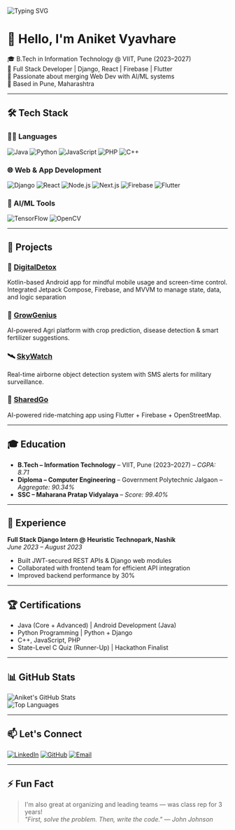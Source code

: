 <!-- Typing SVG animation from DenverCoder1/readme-typing-svg -->
![Typing SVG](https://readme-typing-svg.demolab.com?font=Fira+Code&duration=3000&pause=1000&center=true&width=500&lines=Hi%2C+I'm+Aniket+Vyavhare!;Full+Stack+Developer+%7C+AI+ML+Explorer;Building+Web+%26+Mobile+Solutions;Open+Source+Contributor+%F0%9F%93%9C)

# 👋 Hello, I'm Aniket Vyavhare

🎓 B.Tech in Information Technology @ VIIT, Pune (2023–2027)  
💼 Full Stack Developer | Django, React | Firebase | Flutter  
🧠 Passionate about merging Web Dev with AI/ML systems  
📍 Based in Pune, Maharashtra

---

## 🛠️ Tech Stack

### 👨‍💻 Languages
![Java](https://img.shields.io/badge/Java-ED8B00?style=flat-square&logo=java&logoColor=white)
![Python](https://img.shields.io/badge/Python-3776AB?style=flat-square&logo=python&logoColor=white)
![JavaScript](https://img.shields.io/badge/JavaScript-F7DF1E?style=flat-square&logo=javascript&logoColor=black)
![PHP](https://img.shields.io/badge/PHP-777BB4?style=flat-square&logo=php&logoColor=white)
![C++](https://img.shields.io/badge/C++-00599C?style=flat-square&logo=c%2B%2B&logoColor=white)

### 🌐 Web & App Development
![Django](https://img.shields.io/badge/Django-092E20?style=flat-square&logo=django&logoColor=white)
![React](https://img.shields.io/badge/React-61DAFB?style=flat-square&logo=react&logoColor=black)
![Node.js](https://img.shields.io/badge/Node.js-339933?style=flat-square&logo=nodedotjs&logoColor=white)
![Next.js](https://img.shields.io/badge/Next.js-000000?style=flat-square&logo=next.js&logoColor=white)
![Firebase](https://img.shields.io/badge/Firebase-ffca28?style=flat-square&logo=firebase&logoColor=black)
![Flutter](https://img.shields.io/badge/Flutter-02569B?style=flat-square&logo=flutter&logoColor=white)

### 🧠 AI/ML Tools
![TensorFlow](https://img.shields.io/badge/TensorFlow-FF6F00?style=flat-square&logo=tensorflow&logoColor=white)
![OpenCV](https://img.shields.io/badge/OpenCV-5C3EE8?style=flat-square&logo=opencv&logoColor=white)

---

## 🚀 Projects

### 📵 [DigitalDetox](https://github.com/am-vyavhare/DigitalDetox_Showcase)
Kotlin-based Android app for mindful mobile usage and screen-time control. 
Integrated Jetpack Compose, Firebase, and MVVM to manage state, data, and logic separation

### 🔮 [GrowGenius](https://github.com/am-vyavhare/GrowGenius_Showcase)
AI-powered Agri platform with crop prediction, disease detection & smart fertilizer suggestions.

### 🛰️ [SkyWatch](https://github.com/am-vyavhare/SkyWatch_Showcase)
Real-time airborne object detection system with SMS alerts for military surveillance.

### 🚗 [SharedGo](https://github.com/am-vyavhare/SharedGo-showcase)
AI-powered ride-matching app using Flutter + Firebase + OpenStreetMap.

---

## 🎓 Education

- **B.Tech – Information Technology** – VIIT, Pune (2023–2027) – *CGPA: 8.71*
- **Diploma – Computer Engineering** – Government Polytechnic Jalgaon – *Aggregate: 90.34%*
- **SSC – Maharana Pratap Vidyalaya** – *Score: 99.40%*

---

## 💼 Experience

**Full Stack Django Intern @ Heuristic Technopark, Nashik**  
*June 2023 – August 2023*  
- Built JWT-secured REST APIs & Django web modules  
- Collaborated with frontend team for efficient API integration  
- Improved backend performance by 30%

---

## 🏆 Certifications

- Java (Core + Advanced) | Android Development (Java)  
- Python Programming | Python + Django  
- C++, JavaScript, PHP  
- State-Level C Quiz (Runner-Up) | Hackathon Finalist

---

## 📊 GitHub Stats

![Aniket's GitHub Stats](https://github-readme-stats.vercel.app/api?username=am-vyavhare&show_icons=true&theme=react&count_private=true)  
![Top Languages](https://github-readme-stats.vercel.app/api/top-langs/?username=am-vyavhare&layout=compact&theme=react)

---

## 📫 Let's Connect

[![LinkedIn](https://img.shields.io/badge/LinkedIn-blue?style=flat-square&logo=linkedin)](https://linkedin.com/in/am-vyavhare)
[![GitHub](https://img.shields.io/badge/GitHub-black?style=flat-square&logo=github)](https://github.com/am-vyavhare)
[![Email](https://img.shields.io/badge/Email-ani...@viit.ac.in-red?style=flat-square&logo=gmail)](mailto:aniket.22420158@viit.ac.in)

---

## ⚡ Fun Fact

> I'm also great at organizing and leading teams — was class rep for 3 years!  
> _"First, solve the problem. Then, write the code." — John Johnson_


